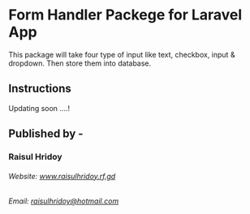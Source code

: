 # Form Handler Packege for Laravel App

This package will take four type of input like text, checkbox, input & dropdown. Then store them into database.

## Instructions
Updating soon ....!

## Published by - 
### Raisul Hridoy 
###### Website: www.raisulhridoy.rf.gd
###### Email: raisulhridoy@hotmail.com

